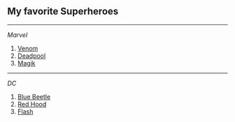 ## My favorite Superheroes
---
*Marvel*
1. [Venom](https://en.wikipedia.org/wiki/Venom_(character))
2. [Deadpool](https://en.wikipedia.org/wiki/Deadpool)
3. [Magik](https://en.wikipedia.org/wiki/Magik)
---
*DC*
1. [Blue Beetle](https://en.wikipedia.org/wiki/Blue_Beetle_(Jaime_Reyes))
2. [Red Hood](https://en.wikipedia.org/wiki/Red_Hood)
3. [Flash](https://en.wikipedia.org/wiki/Flash_(DC_Comics_character))
